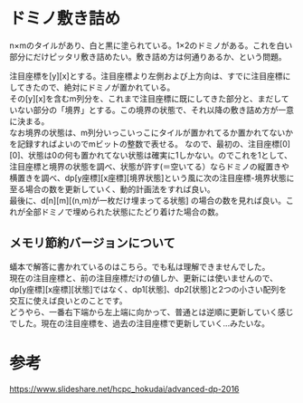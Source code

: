 # ドミノ敷き詰め
n×mのタイルがあり、白と黒に塗られている。1×2のドミノがある。これを白い部分にだけピッタリ敷き詰めたい。敷き詰め方は何通りあるか、という問題。  
  
注目座標を[y][x]とする。注目座標より左側および上方向は、すでに注目座標にしてきたので、絶対にドミノが置かれている。  
その[y][x]を含むm列分を、これまで注目座標に既にしてきた部分と、まだしていない部分の「境界」とする。この境界の状態で、それ以降の敷き詰め方が一意に決まる。  
なお境界の状態は、m列分いっこいっこにタイルが置かれてるか置かれてないかを記録すればよいのでmビットの整数で表せる。
なので、最初の、注目座標[0][0]、状態は0の何も置かれてない状態は確実に1しかない。のでこれを1として、  
注目座標と境界の状態を調べ、状態が許す(＝空いてる）ならドミノの縦置きや横置きを調べ、dp[y座標][x座標][境界状態]という風に次の注目座標-境界状態に至る場合の数を更新していく、動的計画法をすれば良い。  
最後に、d[n][m][(n,m)が一枚だけ埋まってる状態] の場合の数を見れば良い。これが全部ドミノで埋められた状態にたどり着けた場合の数。  

## メモリ節約バージョンについて
蟻本で解答に書かれているのはこちら。でも私は理解できませんでした。  
現在の注目座標と、前の注目座標だけの値しか、更新には使いませんので、dp[y座標][x座標][状態]ではなく、dp1[状態]、dp2[状態]と2つの小さい配列を交互に使えば良いとのことです。  
どうやら、一番右下端から左上端に向かって、普通とは逆順に更新していく感じでした。現在の注目座標を、過去の注目座標で更新していく...みたいな。  


# 参考
<https://www.slideshare.net/hcpc_hokudai/advanced-dp-2016>
